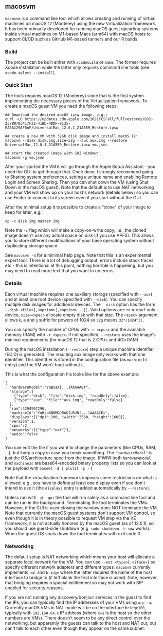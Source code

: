 ## macosvm
`macosvm` is a command line tool which allows creating and running of virtual machines on macOS 12 (Monterey) using the new Virtualization framework. It has been primarily developed for running macOS guest opearting systems inside virtual machines on M1-based Macs (arm64) with macOS hosts to support CI/CD such as GitHub M1-based runners and our R builds.

### Build
The project can be built either with `xcodebuild` or `make`. The former requires Xcode installation while the latter only requires command line tools (see `xcode-select --install`).

### Quick Start
The tools requires macOS 12 (Monterey) since that is the first system implementing the necessary pieces of the Virtualization framework. To create a macOS guest VM you need the following steps:

```
## Download the desired macOS ipsw image, e.g.:
curl -LO https://updates.cdn-apple.com/2021FCSFall/fullrestores/002-23780/D3417F21-41BD-4DDF-9135-FA5A129AF6AF/UniversalMac_12.0.1_21A559_Restore.ipsw

## create a new VM with 32Gb disk image and install macOS 12:
macosvm --disk disk.img,size=32g --aux aux.img --restore UniversalMac_12.0.1_21A559_Restore.ipsw vm.json

## start the created image with GUI window:
macosvm -g vm.json
```

After your started the VM it will go through the Apple Setup Assistant - you need the GUI to get through that. Once done, I strongly recommend going to Sharing system preferences, setting a unique name and enabling Remote Login and Screen Sharing. Then you can shut down the VM (using Shut Down in the macOS guest). Note that the default is to use NAT networking and your VM will show up on your host's network (details below) so you can use Finder to connect to its screen even if you start without the GUI.

After the minimal setup it ts possible to create a "clone" of your image to keep for later, e.g.:

```
cp -c disk.img master.img
```

Note the `-c` flag which will make a copy-on-write copy, i.e., the cloned image doesn't use any actual space on disk (if you use APFS). This allows you to store different modifications of your base operating system without duplicating storage space.

See `macosvm -h` for a minimal help page. Note that this is an experimental expert tool. There is a lot of debugging output, errors include stack traces etc - this is intentional at this point, nothing horrible is happening, but you may need to read more text that you want to on errors.

### Details

Each virtual machine requires one auxiliary storage (specified with `--aux`) and at least one root device (specified with `--disk`). You can specify multiple disk images for additional devices. The `--disk` option has the form `--disk <file>[,<option>[,<option>...]]`. Valid options are: `ro` = read-only device, `size=<spec>` allocate empty disk with that size. The `<spec>` argument allows `k`, `m` and `g` suffix for powers of 1024 so `32g` means `32*(1024^3)`.

You can specify the number of CPUs with `-c <cpus>` and the available memory (RAM) with `-r <spec>`. If not specified, `--restore` uses the image's minimal requirements (for macOS 12 that is 2 CPUs and 4Gb RAM).

During the macOS installation (`--restore`) step a unique machine identifier (ECID) is generated. The resulting aux image only works with that one identifier. This identifier is stored in the configuration file (as `machineId` entry) and the VM won't boot without it.

This is what the configuration file looks like for the above example:
```
{
  "hardwareModel":"YnBsaX[...]AAAAABt",
  "storage":[
    {"type":"disk", "file":"disk.img", "readOnly":false},
    {"type":"aux", "file":"aux.img", "readOnly":false}
  ],
  "ram":4294967296,
  "machineId":"YnBsaXN0MDDRAQJURUN[...]AAAACE=",
  "displays":[{"dpi":200, "width":2560, "height":1600}],
  "version":1,
  "cpus":2,
  "networks":[{"type":"nat"}],
  "audio":false
}
```
You can edit the file if you want to change the parameters (like CPUs, RAM, ...), but keep a copy in case you break something. The `"hardwareModel"` is just the OS/architecture spec from the image. (FWIW both `hardwareModel` and `machineId` are base64-encoded binary property lists so you can look at the payload with `base64 -d | plutil -p -` )

Note that the virtualization framework imposes some restrictions on what is allowed, e.g., you have to define at least one display even if you don't intend to use it (the `displays` entry is added automatically by `--restore`).

Unless run with `-g`/`--gui` the tool will run solely as a command line tool and can be run in the background. Terminating the tool terminates the VMs. However, if the GUI is used closing the window does NOT terminate the VM. Note that currently the macOS guest systems don't support VM control, so even though it is in theory possible to request VM stop via the VZ framework, it is not actually honored by the macOS guest (as of 12.0.1), so you should use guest-side shutdown (e.g. `sudo shutdown -h now` works). When the guest OS shuts down the tool terminates with exit code 0.

### Networking

The default setup is NAT networking which means your host will allocate a separate local network for the VM. You can use `--net <type>[:<iface>]` so specify different network adapters and different types. `macosvm` currently implements `nat` and `bridge` where the latter requires the name of the host interface to bridge to (if left blank the first interface is used). Note, however, that bridging requires a special entitlement so may not work with SIP enabled for security reasons.

If you are not running any discovery/bonjour services in the guest to find the IPs, you can typically find the IP addresses of your VMs using `arp -a`. Currently macOS VMs in NAT mode will be on the interface `bridge100`, typically with `192.168.64.x` IP address (where `x=1` is the host so the other numbers are VMs). There doesn't seem to be any direct control over the networking, but apparently the guests can talk to the host and NAT out, but can't talk to each other even though they appear on the same subnet.
